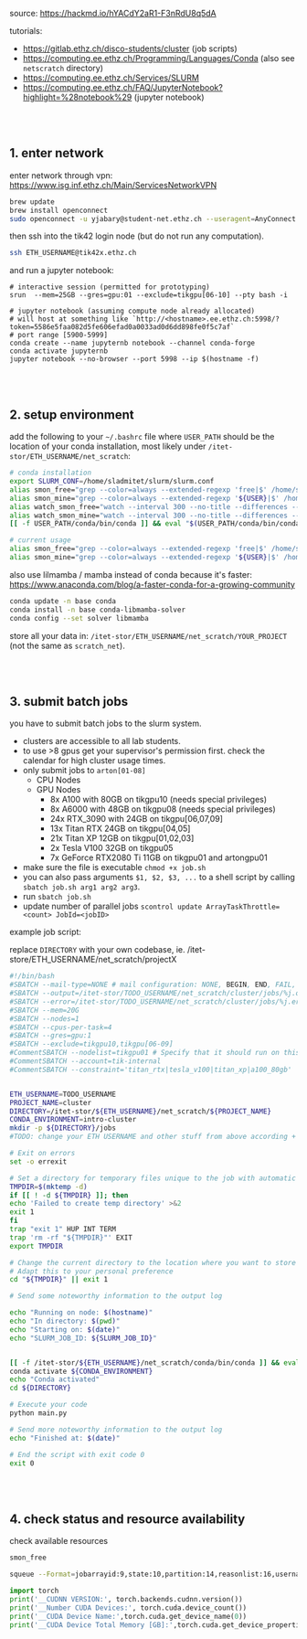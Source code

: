 source: https://hackmd.io/hYACdY2aR1-F3nRdU8q5dA

tutorials:

- https://gitlab.ethz.ch/disco-students/cluster (job scripts)
- https://computing.ee.ethz.ch/Programming/Languages/Conda (also see `netscratch` directory)
- https://computing.ee.ethz.ch/Services/SLURM
- https://computing.ee.ethz.ch/FAQ/JupyterNotebook?highlight=%28notebook%29 (jupyter notebook)

<br><br>

## 1. enter network

enter network through vpn: https://www.isg.inf.ethz.ch/Main/ServicesNetworkVPN

```bash
brew update
brew install openconnect
sudo openconnect -u yjabary@student-net.ethz.ch --useragent=AnyConnect -g student-net sslvpn.ethz.ch
```

then ssh into the tik42 login node (but do not run any computation).

```bash
ssh ETH_USERNAME@tik42x.ethz.ch
```

and run a jupyter notebook:

```
# interactive session (permitted for prototyping)
srun  --mem=25GB --gres=gpu:01 --exclude=tikgpu[06-10] --pty bash -i

# jupyter notebook (assuming compute node already allocated)
# will host at something like `http://<hostname>.ee.ethz.ch:5998/?token=5586e5faa082d5fe606efad0a0033ad0d6dd898fe0f5c7af`
# port range [5900-5999]
conda create --name jupyternb notebook --channel conda-forge
conda activate jupyternb
jupyter notebook --no-browser --port 5998 --ip $(hostname -f)
```

<br><br>

## 2. setup environment

add the following to your `~/.bashrc` file where `USER_PATH` should be the location of your conda installation, most likely under `/itet-stor/ETH_USERNAME/net_scratch`:

```bash
# conda installation
export SLURM_CONF=/home/sladmitet/slurm/slurm.conf
alias smon_free="grep --color=always --extended-regexp 'free|$' /home/sladmitet/smon.txt"
alias smon_mine="grep --color=always --extended-regexp '${USER}|$' /home/sladmitet/smon.txt"
alias watch_smon_free="watch --interval 300 --no-title --differences --color \"grep --color=always --extended-regexp 'free|$' /home/sladmitet/smon.txt\""
alias watch_smon_mine="watch --interval 300 --no-title --differences --color \"grep --color=always --extended-regexp '${USER}|$' /home/sladmitet/smon.txt\""
[[ -f USER_PATH/conda/bin/conda ]] && eval "$(USER_PATH/conda/bin/conda shell.bash hook)"

# current usage
alias smon_free="grep --color=always --extended-regexp 'free|$' /home/sladmitet/smon.txt"
alias smon_mine="grep --color=always --extended-regexp '${USER}|$' /home/sladmitet/smon.txt"`
```

also use lilmamba / mamba instead of conda because it's faster: https://www.anaconda.com/blog/a-faster-conda-for-a-growing-community

```bash
conda update -n base conda
conda install -n base conda-libmamba-solver
conda config --set solver libmamba
```

store all your data in: `/itet-stor/ETH_USERNAME/net_scratch/YOUR_PROJECT` (not the same as `scratch_net`).

<br><br>

## 3. submit batch jobs

you have to submit batch jobs to the slurm system.

- clusters are accessible to all lab students.
- to use >8 gpus get your supervisor's permission first. check the calendar for high cluster usage times.
- only submit jobs to `arton[01-08]`
	- CPU Nodes
	- GPU Nodes
		- 8x A100 with 80GB on tikgpu10 (needs special privileges)
		- 8x A6000 with 48GB on tikgpu08 (needs special privileges)
		- 24x RTX_3090 with 24GB on tikgpu[06,07,09]
		- 13x Titan RTX 24GB on tikgpu[04,05]
		- 21x Titan XP 12GB on tikgpu[01,02,03]
		- 2x Tesla V100 32GB on tikgpu05
		- 7x GeForce RTX2080 Ti 11GB on tikgpu01 and artongpu01
- make sure the file is executable `chmod +x job.sh`
- you can also pass arguments `$1, $2, $3, ...` to a shell script by calling `sbatch job.sh arg1 arg2 arg3`.
- run `sbatch job.sh`
- update number of parallel jobs `scontrol update ArrayTaskThrottle=<count> JobId=<jobID>`

example job script:

replace `DIRECTORY` with your own codebase, ie. /itet-store/ETH_USERNAME/net_scratch/projectX

```bash
#!/bin/bash
#SBATCH --mail-type=NONE # mail configuration: NONE, BEGIN, END, FAIL, REQUEUE, ALL
#SBATCH --output=/itet-stor/TODO_USERNAME/net_scratch/cluster/jobs/%j.out # where to store the output (%j is the JOBID), subdirectory "jobs" must exist
#SBATCH --error=/itet-stor/TODO_USERNAME/net_scratch/cluster/jobs/%j.err # where to store error messages
#SBATCH --mem=20G
#SBATCH --nodes=1
#SBATCH --cpus-per-task=4
#SBATCH --gres=gpu:1
#SBATCH --exclude=tikgpu10,tikgpu[06-09]
#CommentSBATCH --nodelist=tikgpu01 # Specify that it should run on this particular node
#CommentSBATCH --account=tik-internal
#CommentSBATCH --constraint='titan_rtx|tesla_v100|titan_xp|a100_80gb'


ETH_USERNAME=TODO_USERNAME
PROJECT_NAME=cluster
DIRECTORY=/itet-stor/${ETH_USERNAME}/net_scratch/${PROJECT_NAME}
CONDA_ENVIRONMENT=intro-cluster
mkdir -p ${DIRECTORY}/jobs
#TODO: change your ETH USERNAME and other stuff from above according + in the #SBATCH output and error the path needs to be double checked!

# Exit on errors
set -o errexit

# Set a directory for temporary files unique to the job with automatic removal at job termination
TMPDIR=$(mktemp -d)
if [[ ! -d ${TMPDIR} ]]; then
echo 'Failed to create temp directory' >&2
exit 1
fi
trap "exit 1" HUP INT TERM
trap 'rm -rf "${TMPDIR}"' EXIT
export TMPDIR

# Change the current directory to the location where you want to store temporary files, exit if changing didn't succeed.
# Adapt this to your personal preference
cd "${TMPDIR}" || exit 1

# Send some noteworthy information to the output log

echo "Running on node: $(hostname)"
echo "In directory: $(pwd)"
echo "Starting on: $(date)"
echo "SLURM_JOB_ID: ${SLURM_JOB_ID}"


[[ -f /itet-stor/${ETH_USERNAME}/net_scratch/conda/bin/conda ]] && eval "$(/itet-stor/${ETH_USERNAME}/net_scratch/conda/bin/conda shell.bash hook)"
conda activate ${CONDA_ENVIRONMENT}
echo "Conda activated"
cd ${DIRECTORY}

# Execute your code
python main.py

# Send more noteworthy information to the output log
echo "Finished at: $(date)"

# End the script with exit code 0
exit 0
```

<br><br>

## 4. check status and resource availability

check available resources

```bash
smon_free

squeue --Format=jobarrayid:9,state:10,partition:14,reasonlist:16,username:10,tres-alloc:47,timeused:11,command:140,nodelist:20
```

```python
import torch
print('__CUDNN VERSION:', torch.backends.cudnn.version())
print('__Number CUDA Devices:', torch.cuda.device_count())
print('__CUDA Device Name:',torch.cuda.get_device_name(0))
print('__CUDA Device Total Memory [GB]:',torch.cuda.get_device_properties(0).total_memory/1e9)
```
